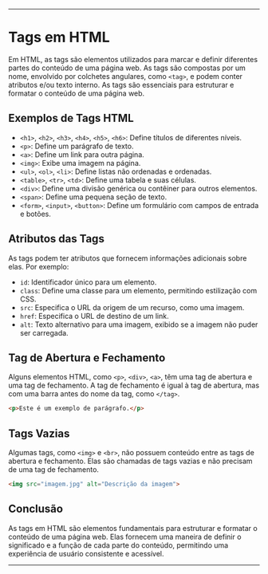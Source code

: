 
---

# Tags em HTML

Em HTML, as tags são elementos utilizados para marcar e definir diferentes partes do conteúdo de uma página web. As tags são compostas por um nome, envolvido por colchetes angulares, como `<tag>`, e podem conter atributos e/ou texto interno. As tags são essenciais para estruturar e formatar o conteúdo de uma página web.

## Exemplos de Tags HTML

- `<h1>`, `<h2>`, `<h3>`, `<h4>`, `<h5>`, `<h6>`: Define títulos de diferentes níveis.
- `<p>`: Define um parágrafo de texto.
- `<a>`: Define um link para outra página.
- `<img>`: Exibe uma imagem na página.
- `<ul>`, `<ol>`, `<li>`: Define listas não ordenadas e ordenadas.
- `<table>`, `<tr>`, `<td>`: Define uma tabela e suas células.
- `<div>`: Define uma divisão genérica ou contêiner para outros elementos.
- `<span>`: Define uma pequena seção de texto.
- `<form>`, `<input>`, `<button>`: Define um formulário com campos de entrada e botões.

## Atributos das Tags

As tags podem ter atributos que fornecem informações adicionais sobre elas. Por exemplo:

- `id`: Identificador único para um elemento.
- `class`: Define uma classe para um elemento, permitindo estilização com CSS.
- `src`: Especifica o URL da origem de um recurso, como uma imagem.
- `href`: Especifica o URL de destino de um link.
- `alt`: Texto alternativo para uma imagem, exibido se a imagem não puder ser carregada.

## Tag de Abertura e Fechamento

Alguns elementos HTML, como `<p>`, `<div>`, `<a>`, têm uma tag de abertura e uma tag de fechamento. A tag de fechamento é igual à tag de abertura, mas com uma barra antes do nome da tag, como `</tag>`.

```html
<p>Este é um exemplo de parágrafo.</p>
```

## Tags Vazias

Algumas tags, como `<img>` e `<br>`, não possuem conteúdo entre as tags de abertura e fechamento. Elas são chamadas de tags vazias e não precisam de uma tag de fechamento.

```html
<img src="imagem.jpg" alt="Descrição da imagem">
```

## Conclusão

As tags em HTML são elementos fundamentais para estruturar e formatar o conteúdo de uma página web. Elas fornecem uma maneira de definir o significado e a função de cada parte do conteúdo, permitindo uma experiência de usuário consistente e acessível.

---
